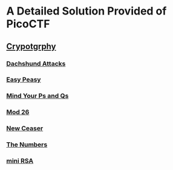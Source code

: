 # A Detailed Solution Provided of PicoCTF

## [Crypotgrphy](#crytography)

### <a href="https://github.com/devarifkhan/PicoCTF-SOL/blob/main/Cryptography/Dachshund%20Attacks.md">Dachshund Attacks</a>
### <a href="https://github.com/devarifkhan/PicoCTF-SOL/blob/main/Cryptography/Easy%20Peasy.md">Easy Peasy</a>
### <a href="https://github.com/devarifkhan/PicoCTF-SOL/blob/main/Cryptography/Mind%20Your%20Ps%20and%20Qs.md">Mind Your Ps and Qs</a>
### <a href="https://github.com/devarifkhan/PicoCTF-SOL/blob/main/Cryptography/Mod26.md">Mod 26</a>
### <a href="https://github.com/devarifkhan/PicoCTF-SOL/blob/main/Cryptography/New%20ceaser.md">New Ceaser</a>
### <a href="https://github.com/devarifkhan/PicoCTF-SOL/blob/main/Cryptography/The%20Numbers.md">The Numbers</a>
### <a href="https://github.com/devarifkhan/PicoCTF-SOL/blob/main/Cryptography/mini%20RSA.md">mini RSA</a>



